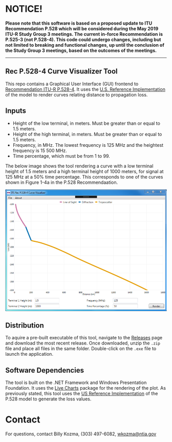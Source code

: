 # NOTICE!
**Please note that this software is based on a proposed update to ITU Recommendation P.528 which will be considered during the May 2019 ITU-R Study Group 3 meetings.  The current in-force Recommendation is P.525-3 (not P.528-4).  This code could undergo changes, including but not limited to breaking and functional changes, up until the conclusion of the Study Group 3 meetings, based on the outcomes of the meetings.**

---

## Rec P.528-4 Curve Visualizer Tool

This repo contains a Graphical User Interface (GUI) frontend to [Recommendation ITU-R P.528-4](https://www.itu.int/rec/R-REC-P.528/en).  It uses the [U.S. Reference Implementation](https://github.com/NTIA/p528) of the model to render curves relating distance to propagation loss.

## Inputs #

 * Height of the low terminal, in meters. Must be greater than or equal to 1.5 meters.
 * Height of the high terminal, in meters.  Must be greater than or equal to 1.5 meters.
 * Frequency, in MHz.  The lowest frequency is 125 MHz and the heightest frequency is 15 500 MHz.
 * Time percentage, which must be from 1 to 99.
 
The below image shows the tool rendering a curve with a low terminal height of 1.5 meters and a high terminal height of 1000 meters, for signal at 125 MHz at a 50% time percentage.  This corresponds to one of the curves shown in Figure 1-4a in the P.528 Recommendaation.
 
![Screenshot of P.528 GUI Tool](P528-Fig1-4a.png "Screenshot of P.528 GUI Tool")

## Distribution #

To aquire a pre-built executable of this tool, navigate to the [Releases](https://github.com/NTIA/p528-gui/releases) page and download the most recent release.  Once downloaded, unzip the `.zip` file and place all files in the same folder.  Double-click on the `.exe` file to launch the application.

## Software Dependencies #

The tool is built on the .NET Framework and Windows Presentation Foundation.  It uses the [Live Charts](https://github.com/Live-Charts/Live-Charts) package for the rendering of the plot.  As previously stated, this tool uses the [US Reference Implementation](https://github.com/NTIA/p528) of the P.528 model to generate the loss values.

# Contact #

For questions, contact Billy Kozma, (303) 497-6082, wkozma@ntia.gov
